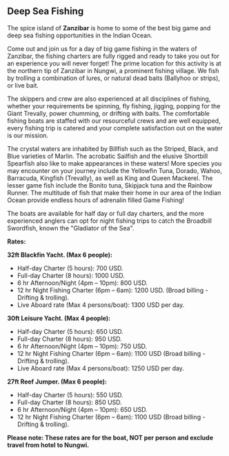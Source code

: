 ## Deep Sea Fishing

The spice island of __Zanzibar__ is home to some of the best big game and deep sea fishing opportunities in the Indian Ocean.

Come out and join us for a day of big game fishing in the waters of Zanzibar, the fishing charters are fully rigged and ready to take you out for an experience you will never forget! The prime location for this activity is at the northern tip of Zanzibar in Nungwi, a prominent fishing village. We fish by trolling a combination of lures, or natural dead baits (Ballyhoo or strips), or live bait.

The skippers and crew are also experienced at all disciplines of fishing, whether your requirements be spinning, fly fishing, jigging, popping for the Giant Trevally, power chumming, or drifting with baits. The comfortable fishing boats are staffed with our resourceful crews and are well equipped, every fishing trip is catered and your complete satisfaction out on the water is our mission.

The crystal waters are inhabited by Billfish such as the Striped, Black, and Blue varieties of Marlin. The acrobatic Sailfish and the elusive Shortbill Spearfish also like to make appearances in these waters! More species you may encounter on your journey include the Yellowfin Tuna, Dorado, Wahoo, Barracuda, Kingfish (Trevally), as well as King and Queen Mackerel. The lesser game fish include the Bonito tuna, Skipjack tuna and the Rainbow Runner. The multitude of fish that make their home in our area of the Indian Ocean provide endless hours of adrenalin filled Game Fishing!

The boats are available for half day or full day charters, and the more experienced anglers can opt for night fishing trips to catch the Broadbill Swordfish, known the "Gladiator of the Sea".



**Rates:**

**32ft Blackfin Yacht. (Max 6 people):**

*  Half-day Charter (5 hours): 700 USD.
*  Full-day Charter (8 hours): 1000 USD.
*  6 hr Afternoon/Night (4pm – 10pm): 800 USD.
*  12 hr Night Fishing Charter (6pm – 6am): 1200 USD. (Broad billing - Drifting & trolling).
*  Live Aboard rate (Max 4 persons/boat): 1300 USD per day.


**30ft Leisure Yacht. (Max 4 people):**

*  Half-day Charter (5 hours): 650 USD.
*  Full-day Charter (8 hours): 950 USD.
*  6 hr Afternoon/Night (4pm – 10pm): 750 USD.
*  12 hr Night Fishing Charter (6pm – 6am): 1100 USD (Broad billing - Drifting & trolling).
*  Live Aboard rate (Max 4 persons/boat): 1250 USD per day.


**27ft Reef Jumper. (Max 6 people):**

*  Half-day Charter (5 hours): 550 USD.
*  Full-day Charter (8 hours): 850 USD.
*  6 hr Afternoon/Night (4pm – 10pm): 650 USD.
*  12 hr Night Fishing Charter (6pm – 6am): 1100 USD (Broad billing - Drifting & trolling).

**Please note: These rates are for the boat, NOT per person and exclude travel from hotel to Nungwi.**
